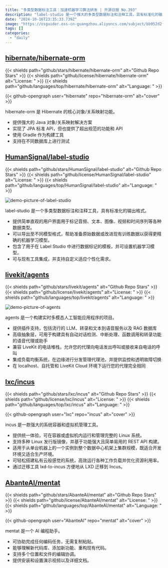 ```yaml
---
title: "多类型数据标注工具：加速机器学习算法研发 | 开源日报 No.393"
description: "label-studio 是一个强大的多类型数据标注和注释工具，具有标准化的输出格式，提供简单直观的用户界面，支持标记音频、文本、图像、视频和时间序列等多种数据类型。它能够导出至不同模型格式，帮助改进训练数据以提高机器学习模型的准确性，同时还包含了数据标记模板和机器学习模型设置功能。label-studio 支持与现有工具集成，同时能够满足个性化需求，是一个不可多得的数据标注利器。"
date: "2024-10-16T23:35:33.739Z"
image: "https://osguider.oss-cn-guangzhou.aliyuncs.com/subject/bb952d2f84ea4b191062898b5811a044.png"
tags: []
categories:
  - "daily"
---
```


## [hibernate/hibernate-orm](https://github.com/hibernate/hibernate-orm)

{{< shields path="github/stars/hibernate/hibernate-orm" alt="Github Repo Stars" >}} {{< shields path="github/license/hibernate/hibernate-orm" alt="License: " >}} {{< shields path="github/languages/top/hibernate/hibernate-orm" alt="Language: " >}}

{{< github-opengraph user="hibernate" repo="hibernate-orm" alt="cover" >}}

hibernate-orm 是 Hibernate 的核心对象/关系映射功能。

- 提供强大的 Java 对象/关系映射解决方案
- 实现了 JPA 标准 API，但也提供了超出规范的功能和 API
- 使用 Gradle 作为构建工具
- 支持在不同数据库上进行测试
  
## [HumanSignal/label-studio](https://github.com/HumanSignal/label-studio)

{{< shields path="github/stars/HumanSignal/label-studio" alt="Github Repo Stars" >}} {{< shields path="github/license/HumanSignal/label-studio" alt="License: " >}} {{< shields path="github/languages/top/HumanSignal/label-studio" alt="Language: " >}}

![demo-picture-of-label-studio](https://static.osguider.com/subject/github/HumanSignal/label-studio/ec84cfb855757a20a767656504e00d8a.png)

label-studio 是一个多类型数据标注和注释工具，具有标准化的输出格式。

- 提供简单直观的用户界面用于标记音频、文本、图像、视频和时间序列等各种数据类型。
- 可以导出至不同模型格式，帮助准备原始数据或改进现有训练数据以获得更精确的机器学习模型。
- 包含了用于在 Label Studio 中进行数据标记的模板，并可设置机器学习模型。
- 可与现有工具集成，并支持自定义适应个性化需求。
  
## [livekit/agents](https://github.com/livekit/agents)

{{< shields path="github/stars/livekit/agents" alt="Github Repo Stars" >}} {{< shields path="github/license/livekit/agents" alt="License: " >}} {{< shields path="github/languages/top/livekit/agents" alt="Language: " >}}

![demo-picture-of-agents](https://static.osguider.com/subject/github/livekit/agents/9becef9c1b27d9a7f8d89c1dfc3402fa.png)

agents 是一个构建实时多模态人工智能应用程序的项目。

- 提供插件支持，包括流行的 LLM、转录和文本到语音服务以及 RAG 数据库
- 高级抽象层，可用于构建具有自动对话检测、中断处理、函数调用和转录功能的语音代理或助手
- 兼容 LiveKit 的电话堆栈，允许您的代理向电话发出呼叫或接收来自电话的呼叫
- 集成负载均衡系统，在边缘进行分发管理代理池，并提供监控和透明故障切换
- 在 localhost、自托管和 LiveKit Cloud 环境下运行您的代理完全相同
  
## [lxc/incus](https://github.com/lxc/incus)

{{< shields path="github/stars/lxc/incus" alt="Github Repo Stars" >}} {{< shields path="github/license/lxc/incus" alt="License: " >}} {{< shields path="github/languages/top/lxc/incus" alt="Language: " >}}

{{< github-opengraph user="lxc" repo="incus" alt="cover" >}}

incus 是一款强大的系统容器和虚拟机管理工具。

- 提供统一体验，可在容器或虚拟机内运行和管理完整的 Linux 系统。
- 支持多种 Linux 发行版镜像，并基于功能强大且简单易用的 REST API 构建。
- 适用于从单台机器上的一个实例到整个数据中心机架上集群规模，既适合开发环境又适合生产环境。
- 可轻松搭建私有云般感觉的系统，高效运行各种工作负载并优化资源利用率。
- 通过迁移工具 lxd-to-incus 方便地从 LXD 迁移到 Incus。
  
## [AbanteAI/mentat](https://github.com/AbanteAI/mentat)

{{< shields path="github/stars/AbanteAI/mentat" alt="Github Repo Stars" >}} {{< shields path="github/license/AbanteAI/mentat" alt="License: " >}} {{< shields path="github/languages/top/AbanteAI/mentat" alt="Language: " >}}

{{< github-opengraph user="AbanteAI" repo="mentat" alt="cover" >}}

mentat 是一个 AI 编程助手。

- 可协助完成任何编码任务，无需复制粘贴。
- 能够理解新代码库、添加新功能、重构现有代码。
- 支持多个位置和文件的编辑协调。
- 提供安装和设置演示视频以及详细文档。
  
